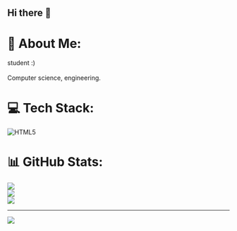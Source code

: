 ## Hi there 👋

<!--
**greverXD/greverXD** is a ✨ _special_ ✨ repository because its `README.md` (this file) appears on your GitHub profile.

Here are some ideas to get you started:

- 🔭 I’m currently working on ...
- 🌱 I’m currently learning ...
- 👯 I’m looking to collaborate on ...
- 🤔 I’m looking for help with ...
- 💬 Ask me about ...
- 📫 How to reach me: ...
- 😄 Pronouns: ...
- ⚡ Fun fact: ...
-->

# 💫 About Me:
student :)<br><br>Сomputer science, engineering.


# 💻 Tech Stack:
![HTML5](https://img.shields.io/badge/html5-%23E34F26.svg?style=for-the-badge&logo=html5&logoColor=white) 

# 📊 GitHub Stats:
![](https://github-readme-stats.vercel.app/api?username=greverXD&theme=radical&hide_border=false&include_all_commits=true&count_private=false)<br/>
![](https://github-readme-streak-stats.herokuapp.com/?user=greverXD&theme=radical&hide_border=false)<br/>
![](https://github-readme-stats.vercel.app/api/top-langs/?username=greverXD&theme=radical&hide_border=false&include_all_commits=true&count_private=false&layout=compact)

---
[![](https://visitcount.itsvg.in/api?id=greverXD&icon=3&color=11)](https://visitcount.itsvg.in)

<!-- Proudly created with GPRM ( https://gprm.itsvg.in ) -->
